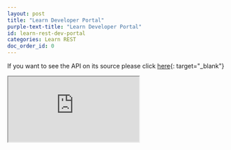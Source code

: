```yaml
---
layout: post
title: "Learn Developer Portal"
purple-text-title: "Learn Developer Portal"
id: learn-rest-dev-portal
categories: Learn REST
doc_order_id: 0
---
```


If you want to see the API on its source please click [here](https://developer.blackboard.com){: target="_blank"}

<iframe class="swagger" src="https://developer.blackboard.com" title="Blackboard Learn API">
</iframe>